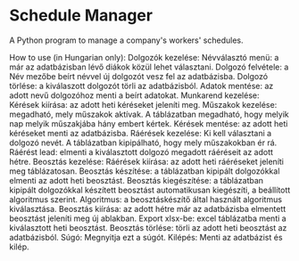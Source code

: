 # Schedule Manager
A Python program to manage a company's workers' schedules.

How to use (in Hungarian only):
Dolgozók kezelése:
    Névválasztó menü: a már az adatbázisban lévő diákok közül lehet választani.
    Dolgozó felvétele: a Név mezőbe beírt névvel új dolgozót vesz fel az adatbázisba.
    Dolgozó törlése: a kiválaszott dolgozót törli az adatbázisból.
    Adatok mentése: az adott nevű dolgozóhoz menti a beírt adatokat.
Munkarend kezelése:
    Kérések kiírása: az adott heti kéréseket jeleníti meg.
    Műszakok kezelése: megadható, mely műszakok aktívak.
    A táblázatban megadható, hogy melyik nap melyik műszakjába hány embert kértek.
    Kérések mentése: az adott heti kéréseket menti az adatbázisba.
Ráérések kezelése:
    Ki kell választani a dolgozó nevét. A táblázatban kipipálható, hogy mely műszakokban ér rá.
    Ráérést lead: elmenti a kiválasztott dolgozó megadott ráéréseit az adott hétre.
Beosztás kezelése:
    Ráérések kiírása: az adott heti ráéréseket jeleníti meg táblázatosan.
    Beosztás készítése: a táblázatban kipipált dolgozókkal elmenti az adott heti beosztást.
    Beosztás kiegészítése: a táblázatban kipipált dolgozókkal készített beosztást automatikusan kiegészíti,
    a beállított algoritmus szerint.
    Algoritmus: a beosztáskészítő által használt algoritmus kiválasztása.
    Beosztás kiírása: az adott hétre már az adatbázisba elmentett beosztást jeleníti meg új ablakban.
    Export xlsx-be: excel táblázatba menti a kiválasztott heti beosztást.
    Beosztás törlése: törli az adott heti beosztást az adatbázisból.
Súgó:
    Megnyitja ezt a súgót.
Kilépés:
    Menti az adatbázist és kilép.
